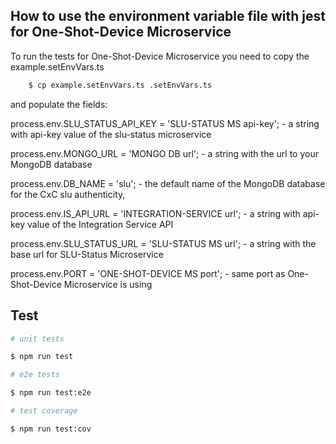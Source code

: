 ## How to use the environment variable file with jest for One-Shot-Device Microservice

To run the tests for One-Shot-Device Microservice you need to copy the example.setEnvVars.ts

```bash
    $ cp example.setEnvVars.ts .setEnvVars.ts
```

and populate the fields:

process.env.SLU_STATUS_API_KEY = 'SLU-STATUS MS api-key'; - a string with api-key value of the slu-status microservice

process.env.MONGO_URL = 'MONGO DB url'; - a string with the url to your MongoDB database

process.env.DB_NAME = 'slu'; - the default name of the MongoDB database for the CxC slu authenticity,

process.env.IS_API_URL = 'INTEGRATION-SERVICE url'; - a string with api-key value of the Integration Service API

process.env.SLU_STATUS_URL = 'SLU-STATUS MS url'; - a string with the base url for SLU-Status Microservice

process.env.PORT = 'ONE-SHOT-DEVICE MS port'; - same port as One-Shot-Device Microservice is using

## Test

```bash
# unit tests

$ npm run test

# e2e tests

$ npm run test:e2e

# test coverage

$ npm run test:cov
```
